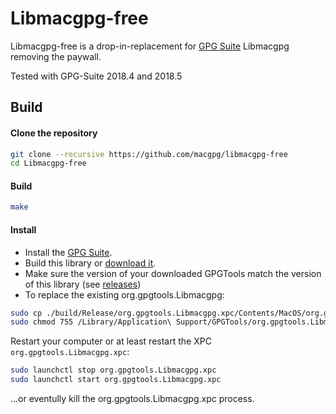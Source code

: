 Libmacgpg-free
=========

Libmacgpg-free is a drop-in-replacement for [GPG Suite](https://gpgtools.org) Libmacgpg removing the paywall.

Tested with GPG-Suite 2018.4 and 2018.5

Build
-----

#### Clone the repository
```bash
git clone --recursive https://github.com/macgpg/libmacgpg-free
cd Libmacgpg-free
```

#### Build
```bash
make
```

#### Install
* Install the [GPG Suite](https://gpgtools.org).
* Build this library or [download it](https://github.com/macgpg/libmacgpg-free/releases).
* Make sure the version of your downloaded GPGTools match the version of this library (see [releases](https://github.com/macgpg/libmacgpg-free/releases))
* To replace the existing org.gpgtools.Libmacgpg:

```bash
sudo cp ./build/Release/org.gpgtools.Libmacgpg.xpc/Contents/MacOS/org.gpgtools.Libmacgpg /Library/Application\ Support/GPGTools/org.gpgtools.Libmacgpg.xpc/Contents/MacOS
sudo chmod 755 /Library/Application\ Support/GPGTools/org.gpgtools.Libmacgpg.xpc/Contents/MacOS/org.gpgtools.Libmacgpg
```

Restart your computer or at least restart the XPC `org.gpgtools.Libmacgpg.xpc`:
```bash
sudo launchctl stop org.gpgtools.Libmacgpg.xpc
sudo launchctl start org.gpgtools.Libmacgpg.xpc
```

...or eventully kill the org.gpgtools.Libmacgpg.xpc process.
